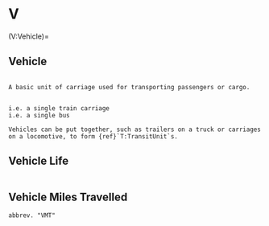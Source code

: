 # V

(V:Vehicle)=

## Vehicle

```{tabbed} Definition

A basic unit of carriage used for transporting passengers or cargo.

```

```{tabbed} Examples

i.e. a single train carriage
i.e. a single bus

Vehicles can be put together, such as trailers on a truck or carriages on a locomotive, to form {ref}`T:TransitUnit`s.

```

## Vehicle Life

```{tabbed} Definition

```

## Vehicle Miles Travelled

```{tabbed} Definition
abbrev. "VMT"


```
